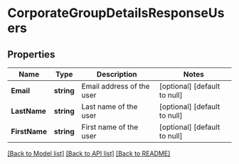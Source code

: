 # CorporateGroupDetailsResponseUsers

## Properties
Name | Type | Description | Notes
------------ | ------------- | ------------- | -------------
**Email** | **string** | Email address of the user | [optional] [default to null]
**LastName** | **string** | Last name of the user | [optional] [default to null]
**FirstName** | **string** | First name of the user | [optional] [default to null]

[[Back to Model list]](../README.md#documentation-for-models) [[Back to API list]](../README.md#documentation-for-api-endpoints) [[Back to README]](../README.md)



